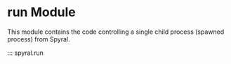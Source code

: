 # run Module

This module contains the code controlling a single child process (spawned process) from Spyral.

::: spyral.run
